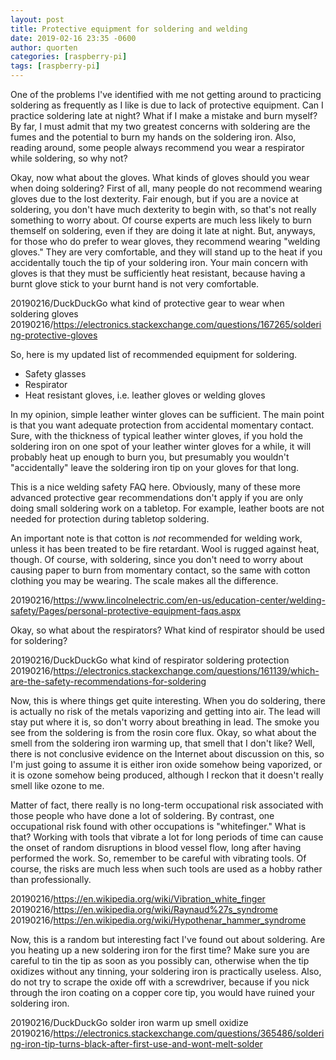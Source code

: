 ```yaml
---
layout: post
title: Protective equipment for soldering and welding
date: 2019-02-16 23:35 -0600
author: quorten
categories: [raspberry-pi]
tags: [raspberry-pi]
---
```


One of the problems I've identified with me not getting around to
practicing soldering as frequently as I like is due to lack of
protective equipment.  Can I practice soldering late at night?  What
if I make a mistake and burn myself?  By far, I must admit that my two
greatest concerns with soldering are the fumes and the potential to
burn my hands on the soldering iron.  Also, reading around, some
people always recommend you wear a respirator while soldering, so why
not?

Okay, now what about the gloves.  What kinds of gloves should you wear
when doing soldering?  First of all, many people do not recommend
wearing gloves due to the lost dexterity.  Fair enough, but if you are
a novice at soldering, you don't have much dexterity to begin with, so
that's not really something to worry about.  Of course experts are
much less likely to burn themself on soldering, even if they are doing
it late at night.  But, anyways, for those who do prefer to wear
gloves, they recommend wearing "welding gloves."  They are very
comfortable, and they will stand up to the heat if you accidentally
touch the tip of your soldering iron.  Your main concern with gloves
is that they must be sufficiently heat resistant, because having a
burnt glove stick to your burnt hand is not very comfortable.

20190216/DuckDuckGo what kind of protective gear to wear when
  soldering gloves  
20190216/https://electronics.stackexchange.com/questions/167265/soldering-protective-gloves  

<!-- more -->

So, here is my updated list of recommended equipment for soldering.

* Safety glasses
* Respirator
* Heat resistant gloves, i.e. leather gloves or welding gloves

In my opinion, simple leather winter gloves can be sufficient.  The
main point is that you want adequate protection from accidental
momentary contact.  Sure, with the thickness of typical leather winter
gloves, if you hold the soldering iron on one spot of your leather
winter gloves for a while, it will probably heat up enough to burn
you, but presumably you wouldn't "accidentally" leave the soldering
iron tip on your gloves for that long.

This is a nice welding safety FAQ here.  Obviously, many of these more
advanced protective gear recommendations don't apply if you are only
doing small soldering work on a tabletop.  For example, leather boots
are not needed for protection during tabletop soldering.

An important note is that cotton is _not_ recommended for welding
work, unless it has been treated to be fire retardant.  Wool is rugged
against heat, though.  Of course, with soldering, since you don't need
to worry about causing paper to burn from momentary contact, so the
same with cotton clothing you may be wearing.  The scale makes all the
difference.

20190216/https://www.lincolnelectric.com/en-us/education-center/welding-safety/Pages/personal-protective-equipment-faqs.aspx

Okay, so what about the respirators?  What kind of respirator should
be used for soldering?

20190216/DuckDuckGo what kind of respirator soldering protection  
20190216/https://electronics.stackexchange.com/questions/161139/which-are-the-safety-recommendations-for-soldering  

Now, this is where things get quite interesting.  When you do
soldering, there is actually no risk of the metals vaporizing and
getting into air.  The lead will stay put where it is, so don't worry
about breathing in lead.  The smoke you see from the soldering is from
the rosin core flux.  Okay, so what about the smell from the soldering
iron warming up, that smell that I don't like?  Well, there is not
conclusive evidence on the Internet about discussion on this, so I'm
just going to assume it is either iron oxide somehow being vaporized,
or it is ozone somehow being produced, although I reckon that it
doesn't really smell like ozone to me.

Matter of fact, there really is no long-term occupational risk
associated with those people who have done a lot of soldering.  By
contrast, one occupational risk found with other occupations is
"whitefinger."  What is that?  Working with tools that vibrate a lot
for long periods of time can cause the onset of random disruptions in
blood vessel flow, long after having performed the work.  So, remember
to be careful with vibrating tools.  Of course, the risks are much
less when such tools are used as a hobby rather than professionally.

20190216/https://en.wikipedia.org/wiki/Vibration_white_finger  
20190216/https://en.wikipedia.org/wiki/Raynaud%27s_syndrome  
20190216/https://en.wikipedia.org/wiki/Hypothenar_hammer_syndrome

Now, this is a random but interesting fact I've found out about
soldering.  Are you heating up a new soldering iron for the first
time?  Make sure you are careful to tin the tip as soon as you
possibly can, otherwise when the tip oxidizes without any tinning,
your soldering iron is practically useless.  Also, do not try to
scrape the oxide off with a screwdriver, because if you nick through
the iron coating on a copper core tip, you would have ruined your
soldering iron.

20190216/DuckDuckGo solder iron warm up smell oxidize  
20190216/https://electronics.stackexchange.com/questions/365486/soldering-iron-tip-turns-black-after-first-use-and-wont-melt-solder
